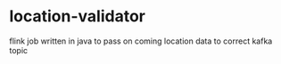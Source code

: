 # location-validator
flink job written in java to pass on coming location data to correct kafka topic
